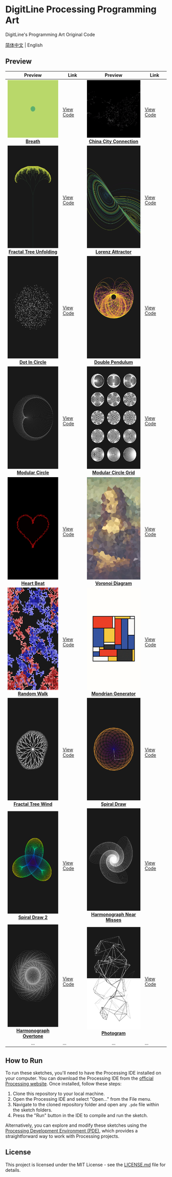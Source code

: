# DigitLine Processing Programming Art

DigitLine's Programming Art Original Code

[简体中文](./README.md) | English

## Preview

| Preview | Link | Preview | Link |
|:-------:|------|:-------:|------|
| [<img src="breath/preview.gif" width="180" height="180"><br><b>Breath</b>](breath) | [View Code](breath) | [<img src="china_city_connection/preview.gif" width="180" height="180"><br><b>China City Connection</b>](china_city_connection) | [View Code](china_city_connection) |
| [<img src="fractal_tree_unfolding/preview.png" width="180" height="320"><br><b>Fractal Tree Unfolding</b>](fractal_tree_unfolding) | [View Code](fractal_tree_unfolding) | [<img src="lorenz_attractor/preview.png" width="180" height="320"><br><b>Lorenz Attractor</b>](lorenz_attractor) | [View Code](lorenz_attractor) |
| [<img src="dot_in_circle/preview.png" width="180" height="320"><br><b>Dot In Circle</b>](dot_in_circle) | [View Code](dot_in_circle) | [<img src="double_pendulum/preview.jpg" width="180" height="320"><br><b>Double Pendulum</b>](double_pendulum) | [View Code](double_pendulum) |
| [<img src="modular_circle/preview.png" width="180" height="320"><br><b>Modular Circle</b>](modular_circle) | [View Code](modular_circle) | [<img src="modular_circle_grid/preview.png" width="180" height="320"><br><b>Modular Circle Grid</b>](modular_circle_grid) | [View Code](modular_circle_grid) |
| [<img src="heart_beat/preview.png" width="180" height="320"><br><b>Heart Beat</b>](heart_beat) | [View Code](heart_beat) | [<img src="voronoi_diagram/preview.png" width="180" height="320"><br><b>Voronoi Diagram</b>](voronoi_diagram) | [View Code](voronoi_diagram) |
| [<img src="random_walk/preview.png" width="180" height="320"><br><b>Random Walk</b>](random_walk) | [View Code](random_walk) | [<img src="mondrian_generator/preview.png" width="180" height="320"><br><b>Mondrian Generator</b>](mondrian_generator) | [View Code](mondrian_generator) |
| [<img src="fractal_tree_wind/preview.png" width="180" height="320"><br><b>Fractal Tree Wind</b>](fractal_tree_wind) | [View Code](fractal_tree_wind) | [<img src="spiral_draw/preview.png" width="180" height="320"><br><b>Spiral Draw</b>](spiral_draw) | [View Code](spiral_draw) |
| [<img src="spiral_draw_2/preview.png" width="180" height="320"><br><b>Spiral Draw 2</b>](spiral_draw_2) | [View Code](spiral_draw_2) | [<img src="harmonograph_near_misses/preview.png" width="180" height="320"><br><b>Harmonograph Near Misses</b>](harmonograph_near_misses) | [View Code](harmonograph_near_misses) |
| [<img src="harmonograph_overtone/preview.png" width="180" height="320"><br><b>Harmonograph Overtone</b>](harmonograph_overtone) | [View Code](harmonograph_overtone) | [<img src="photogram/preview.png" width="180" height="320"><br><b>Photogram</b>](photogram) | [View Code](photogram) |
| ... | ... | ... | ... |


## How to Run

To run these sketches, you'll need to have the Processing IDE installed on your computer. You can download the Processing IDE from the [official Processing website](https://processing.org/download/). Once installed, follow these steps:

1. Clone this repository to your local machine.
2. Open the Processing IDE and select "Open..." from the File menu.
3. Navigate to the cloned repository folder and open any `.pde` file within the sketch folders.
4. Press the "Run" button in the IDE to compile and run the sketch.

Alternatively, you can explore and modify these sketches using the [Processing Development Environment (PDE)](https://processing.org/reference/environment/), which provides a straightforward way to work with Processing projects.

## License

This project is licensed under the MIT License - see the [LICENSE.md](LICENSE) file for details.